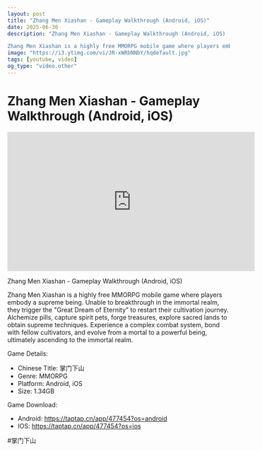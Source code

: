 ```yaml
---
layout: post
title: "Zhang Men Xiashan - Gameplay Walkthrough (Android, iOS)"
date: 2025-06-30
description: "Zhang Men Xiashan - Gameplay Walkthrough (Android, iOS)

Zhang Men Xiashan is a highly free MMORPG mobile game where players embody a supreme being. Una..."
image: "https://i3.ytimg.com/vi/JR-xWRbNNbY/hqdefault.jpg"
tags: [youtube, video]
og_type: "video.other"
---
```


<script type="application/ld+json">
{
  "@context": "http://schema.org",
  "@type": "VideoObject",
  "name": "Zhang Men Xiashan - Gameplay Walkthrough (Android, iOS)",
  "description": "Zhang Men Xiashan - Gameplay Walkthrough (Android, iOS)\n\nZhang Men Xiashan is a highly free MMORPG mobile game where players embody a supreme being. Unable to breakthrough in the immortal realm, they trigger the \\\"Great Dream of Eternity\\\" to restart their cultivation journey. Alchemize pills, capture spirit pets, forge treasures, explore sacred lands to obtain supreme techniques. Experience a complex combat system, bond with fellow cultivators, and evolve from a mortal to a powerful being, ultimately ascending to the immortal realm.\n\nGame Details:\n\n- Chinese Title: \u638c\u95e8\u4e0b\u5c71\n- Genre: MMORPG\n- Platform: Android, iOS\n- Size: 1.34GB\n\nGame Download:\n\n- Android: https://taptap.cn/app/477454?os=android\n- IOS: https://taptap.cn/app/477454?os=ios\n\n#\u638c\u95e8\u4e0b\u5c71",
  "thumbnailUrl": "https://i3.ytimg.com/vi/JR-xWRbNNbY/hqdefault.jpg",
  "uploadDate": "2025-06-30T15:00:37",
  "embedUrl": "https://www.youtube.com/embed/JR-xWRbNNbY",
  "publisher": {
    "@type": "Person",
    "name": "Celo Zaga"
  },
  "mainEntityOfPage": {
    "@type": "WebPage",
    "@id": "https://celozaga.github.io/2025/06/30/zhang-men-xiashan---gameplay-walkthrough-(android,-ios)-JR-xWRbNNbY.html"
  },
  "duration": "PT0M0S"
}
</script>

<script type="application/ld+json">
{
  "@context": "http://schema.org",
  "@type": "BlogPosting",
  "headline": "Zhang Men Xiashan - Gameplay Walkthrough (Android, iOS)",
  "image": "https://i3.ytimg.com/vi/JR-xWRbNNbY/hqdefault.jpg",
  "publisher": {
    "@type": "Person",
    "name": "Celo Zaga"
  },
  "url": "https://celozaga.github.io/2025/06/30/zhang-men-xiashan---gameplay-walkthrough-(android,-ios)-JR-xWRbNNbY.html",
  "datePublished": "2025-06-30T15:00:37",
  "dateCreated": "2025-06-30T15:00:37",
  "dateModified": "2025-06-30T15:00:37",
  "description": "Zhang Men Xiashan - Gameplay Walkthrough (Android, iOS)\n\nZhang Men Xiashan is a highly free MMORPG mobile game where players embody a supreme being. Una...",
  "author": {
    "@type": "Person",
    "name": "Celo Zaga"
  },
  "mainEntityOfPage": {
    "@type": "WebPage",
    "@id": "https://celozaga.github.io/2025/06/30/zhang-men-xiashan---gameplay-walkthrough-(android,-ios)-JR-xWRbNNbY.html"
  }
}
</script>

<h1 class="youtube-post-title">Zhang Men Xiashan - Gameplay Walkthrough (Android, iOS)</h1>

<iframe width="560" height="315" src="https://www.youtube.com/embed/JR-xWRbNNbY" class="youtube-post-embed" frameborder="0" allowfullscreen></iframe>

<p class="youtube-post-description">Zhang Men Xiashan - Gameplay Walkthrough (Android, iOS)

Zhang Men Xiashan is a highly free MMORPG mobile game where players embody a supreme being. Unable to breakthrough in the immortal realm, they trigger the "Great Dream of Eternity" to restart their cultivation journey. Alchemize pills, capture spirit pets, forge treasures, explore sacred lands to obtain supreme techniques. Experience a complex combat system, bond with fellow cultivators, and evolve from a mortal to a powerful being, ultimately ascending to the immortal realm.

Game Details:

- Chinese Title: 掌门下山
- Genre: MMORPG
- Platform: Android, iOS
- Size: 1.34GB

Game Download:

- Android: https://taptap.cn/app/477454?os=android
- IOS: https://taptap.cn/app/477454?os=ios

#掌门下山</p>
